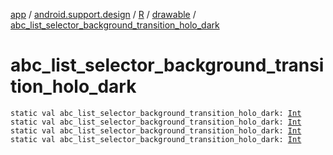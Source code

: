 [app](../../../index.md) / [android.support.design](../../index.md) / [R](../index.md) / [drawable](index.md) / [abc_list_selector_background_transition_holo_dark](.)

# abc_list_selector_background_transition_holo_dark

`static val abc_list_selector_background_transition_holo_dark: `[`Int`](https://kotlinlang.org/api/latest/jvm/stdlib/kotlin/-int/index.html)
`static val abc_list_selector_background_transition_holo_dark: `[`Int`](https://kotlinlang.org/api/latest/jvm/stdlib/kotlin/-int/index.html)
`static val abc_list_selector_background_transition_holo_dark: `[`Int`](https://kotlinlang.org/api/latest/jvm/stdlib/kotlin/-int/index.html)
`static val abc_list_selector_background_transition_holo_dark: `[`Int`](https://kotlinlang.org/api/latest/jvm/stdlib/kotlin/-int/index.html)